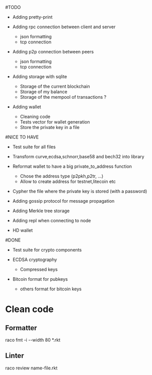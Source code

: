 
#TODO

* Adding pretty-print

* Adding rpc connection between client and server
	* json formatting
	* tcp connection

* Adding p2p connection between peers
	* json formatting
	* tcp connection

* Adding storage with sqlite
	* Storage of the current blockchain
	* Storage of my balance
	* Storage of the mempool of transactions ?
	
* Adding wallet
	* Cleaning code
	* Tests vector for wallet generation
	* Store the private key in a file

#NICE TO HAVE
* Test suite for all files

* Transform curve,ecdsa,schnorr,base58 and bech32 into library

* Reformat wallet to have a big private_to_address function
	* Chose the address type (p2pkh,p2tr, ...)
	* Allow to create address for testnet,litecoin etc

* Cypher the file where the private key is stored (with a password)

* Adding gossip protocol for message propagation

* Adding Merkle tree storage

* Adding repl when connecting to node

* HD wallet

#DONE

* Test suite for crypto components

* ECDSA cryptography
	* Compressed keys
* Bitcoin format for pubkeys
	* others format for bitcoin keys

# Clean code

## Formatter
raco fmt -i --width 80 *.rkt

## Linter
raco review name-file.rkt

